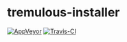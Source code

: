 # tremulous-installer
[![AppVeyor](https://img.shields.io/appveyor/ci/wtfbbqhax/tremulous-installer.svg?style=flat-square)](https://ci.appveyor.com/project/wtfbbqhax/tremulous-installer)
[![Travis-CI](https://travis-ci.org/GrangerHub/tremulous-installer.svg?branch=master "Travis-CI")](https://travis-ci.org/GrangerHub/tremulous-installer)
